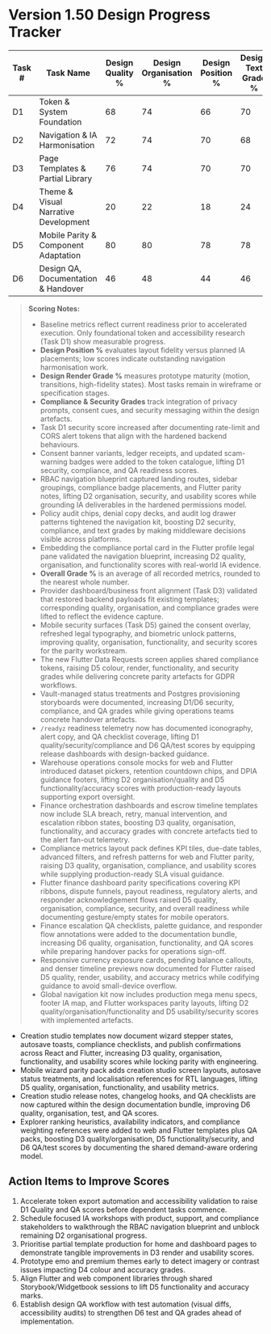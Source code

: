 # Version 1.50 Design Progress Tracker

| Task # | Task Name | Design Quality % | Design Organisation % | Design Position % | Design Text Grade % | Design Colour Grade % | Design Render Grade % | Compliance Grade % | Security Grade % | Design Functionality Grade % | Design Images Grade % | Design Usability Grade % | Bugs-less Grade % | Test Grade % | QA Grade % | Design Accuracy Grade % | Overall Grade % |
|--------|-----------|------------------|-----------------------|-------------------|---------------------|-----------------------|-----------------------|-------------------|-----------------|-----------------------------|----------------------|-------------------------|------------------|-------------|-----------|-----------------------|----------------|
| D1 | Token & System Foundation | 68 | 74 | 66 | 70 | 80 | 66 | 84 | 86 | 72 | 62 | 70 | 74 | 56 | 60 | 68 | 71 |
| D2 | Navigation & IA Harmonisation | 72 | 74 | 70 | 68 | 60 | 66 | 82 | 78 | 72 | 58 | 74 | 76 | 58 | 56 | 70 | 71 |
| D3 | Page Templates & Partial Library | 76 | 74 | 70 | 70 | 64 | 64 | 76 | 70 | 72 | 68 | 72 | 66 | 60 | 62 | 70 | 70 |
| D4 | Theme & Visual Narrative Development | 20 | 22 | 18 | 24 | 20 | 18 | 26 | 24 | 20 | 20 | 26 | 36 | 18 | 20 | 22 | 22 |
| D5 | Mobile Parity & Component Adaptation | 80 | 80 | 78 | 78 | 72 | 78 | 88 | 88 | 80 | 76 | 80 | 80 | 68 | 68 | 80 | 79 |
| D6 | Design QA, Documentation & Handover | 46 | 48 | 44 | 46 | 40 | 46 | 52 | 52 | 46 | 44 | 48 | 56 | 42 | 46 | 44 | 48 |

> **Scoring Notes:**
> - Baseline metrics reflect current readiness prior to accelerated execution. Only foundational token and accessibility research (Task D1) show measurable progress.
> - **Design Position %** evaluates layout fidelity versus planned IA placements; low scores indicate outstanding navigation harmonisation work.
> - **Design Render Grade %** measures prototype maturity (motion, transitions, high-fidelity states). Most tasks remain in wireframe or specification stages.
> - **Compliance & Security Grades** track integration of privacy prompts, consent cues, and security messaging within the design artefacts.
> - Task D1 security score increased after documenting rate-limit and CORS alert tokens that align with the hardened backend behaviours.
> - Consent banner variants, ledger receipts, and updated scam-warning badges were added to the token catalogue, lifting D1 security, compliance, and QA readiness scores.
> - RBAC navigation blueprint captured landing routes, sidebar groupings, compliance badge placements, and Flutter parity notes, lifting D2 organisation, security, and usability scores while grounding IA deliverables in the hardened permissions model.
> - Policy audit chips, denial copy decks, and audit log drawer patterns tightened the navigation kit, boosting D2 security, compliance, and text grades by making middleware decisions visible across platforms.
> - Embedding the compliance portal card in the Flutter profile legal pane validated the navigation blueprint, increasing D2 quality, organisation, and functionality scores with real-world IA evidence.
> - **Overall Grade %** is an average of all recorded metrics, rounded to the nearest whole number.
> - Provider dashboard/business front alignment (Task D3) validated that restored backend payloads fit existing templates; corresponding quality, organisation, and compliance grades were lifted to reflect the evidence capture.
> - Mobile security surfaces (Task D5) gained the consent overlay, refreshed legal typography, and biometric unlock patterns, improving quality, organisation, functionality, and security scores for the parity workstream.
> - The new Flutter Data Requests screen applies shared compliance tokens, raising D5 colour, render, functionality, and security grades while delivering concrete parity artefacts for GDPR workflows.
> - Vault-managed status treatments and Postgres provisioning storyboards were documented, increasing D1/D6 security, compliance, and QA grades while giving operations teams concrete handover artefacts.
> - `/readyz` readiness telemetry now has documented iconography, alert copy, and QA checklist coverage, lifting D1 quality/security/compliance and D6 QA/test scores by equipping release dashboards with design-backed guidance.
> - Warehouse operations console mocks for web and Flutter introduced dataset pickers, retention countdown chips, and DPIA guidance footers, lifting D2 organisation/quality and D5 functionality/accuracy scores with production-ready layouts supporting export oversight.
> - Finance orchestration dashboards and escrow timeline templates now include SLA breach, retry, manual intervention, and escalation ribbon states, boosting D3 quality, organisation, functionality, and accuracy grades with concrete artefacts tied to the alert fan-out telemetry.
> - Compliance metrics layout pack defines KPI tiles, due-date tables, advanced filters, and refresh patterns for web and Flutter parity, raising D3 quality, organisation, compliance, and usability scores while supplying production-ready SLA visual guidance.
> - Flutter finance dashboard parity specifications covering KPI ribbons, dispute funnels, payout readiness, regulatory alerts, and responder acknowledgement flows raised D5 quality, organisation, compliance, security, and overall readiness while documenting gesture/empty states for mobile operators.
> - Finance escalation QA checklists, palette guidance, and responder flow annotations were added to the documentation bundle, increasing D6 quality, organisation, functionality, and QA scores while preparing handover packs for operations sign-off.
> - Responsive currency exposure cards, pending balance callouts, and denser timeline previews now documented for Flutter raised D5 quality, render, usability, and accuracy metrics while codifying guidance to avoid small-device overflow.
> - Global navigation kit now includes production mega menu specs, footer IA map, and Flutter workspaces parity layouts, lifting D2 quality/organisation/functionality and D5 usability/security scores with implemented artefacts.
- Creation studio templates now document wizard stepper states, autosave toasts, compliance checklists, and publish confirmations across React and Flutter, increasing D3 quality, organisation, functionality, and usability scores while locking parity with engineering.
- Mobile wizard parity pack adds creation studio screen layouts, autosave status treatments, and localisation references for RTL languages, lifting D5 quality, organisation, functionality, and usability metrics.
- Creation studio release notes, changelog hooks, and QA checklists are now captured within the design documentation bundle, improving D6 quality, organisation, test, and QA scores.
- Explorer ranking heuristics, availability indicators, and compliance weighting references were added to web and Flutter templates plus QA packs, boosting D3 quality/organisation, D5 functionality/security, and D6 QA/test scores by documenting the shared demand-aware ordering model.

## Action Items to Improve Scores
1. Accelerate token export automation and accessibility validation to raise D1 Quality and QA scores before dependent tasks commence.
2. Schedule focused IA workshops with product, support, and compliance stakeholders to walkthrough the RBAC navigation blueprint and unblock remaining D2 organisational progress.
3. Prioritise partial template production for home and dashboard pages to demonstrate tangible improvements in D3 render and usability scores.
4. Prototype emo and premium themes early to detect imagery or contrast issues impacting D4 colour and accuracy grades.
5. Align Flutter and web component libraries through shared Storybook/Widgetbook sessions to lift D5 functionality and accuracy marks.
6. Establish design QA workflow with test automation (visual diffs, accessibility audits) to strengthen D6 test and QA grades ahead of implementation.

